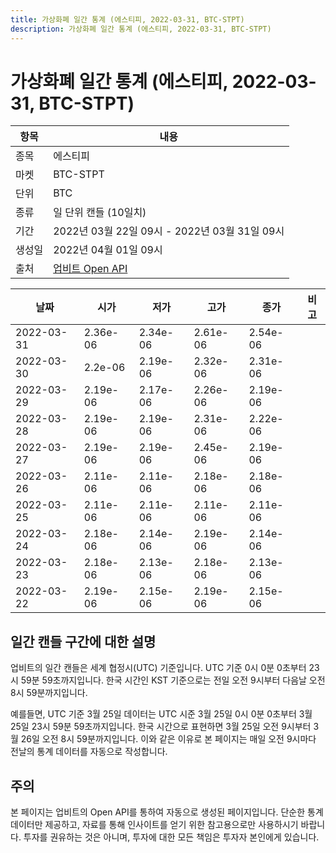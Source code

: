 ```yaml
---
title: 가상화폐 일간 통계 (에스티피, 2022-03-31, BTC-STPT)
description: 가상화폐 일간 통계 (에스티피, 2022-03-31, BTC-STPT)
---
```



가상화폐 일간 통계 (에스티피, 2022-03-31, BTC-STPT)
===

|항목|내용|
|--|--|
|종목|에스티피|
|마켓|BTC-STPT|
|단위|BTC|
|종류|일 단위 캔들 (10일치)|
|기간|2022년 03월 22일 09시 - 2022년 03월 31일 09시|
|생성일|2022년 04월 01일 09시|
|출처|[업비트 Open API](https://docs.upbit.com)|


|날짜|시가|저가|고가|종가|비고|
|--|--|--|--|--|--|
|2022-03-31|2.36e-06|2.34e-06|2.61e-06|2.54e-06|    |
|2022-03-30|2.2e-06|2.19e-06|2.32e-06|2.31e-06|    |
|2022-03-29|2.19e-06|2.17e-06|2.26e-06|2.19e-06|    |
|2022-03-28|2.19e-06|2.19e-06|2.31e-06|2.22e-06|    |
|2022-03-27|2.19e-06|2.19e-06|2.45e-06|2.19e-06|    |
|2022-03-26|2.11e-06|2.11e-06|2.18e-06|2.18e-06|    |
|2022-03-25|2.11e-06|2.11e-06|2.11e-06|2.11e-06|    |
|2022-03-24|2.18e-06|2.14e-06|2.19e-06|2.14e-06|    |
|2022-03-23|2.18e-06|2.13e-06|2.18e-06|2.13e-06|    |
|2022-03-22|2.19e-06|2.15e-06|2.19e-06|2.15e-06|    |


일간 캔들 구간에 대한 설명
---


업비트의 일간 캔들은 세계 협정시(UTC) 기준입니다. 
UTC 기준 0시 0분 0초부터 23시 59분 59초까지입니다. 
한국 시간인 KST 기준으로는 전일 오전 9시부터 다음날 오전 8시 59분까지입니다. 


예를들면, UTC 기준 3월 25일 데이터는 UTC 시준 3월 25일 0시 0분 0초부터 3월 25일 23시 59분 59초까지입니다. 
한국 시간으로 표현하면 3월 25일 오전 9시부터 3월 26일 오전 8시 59분까지입니다. 
이와 같은 이유로 본 페이지는 매일 오전 9시마다 전날의 통계 데이터를 자동으로 작성합니다. 


주의
---


본 페이지는 업비트의 Open API를 통하여 자동으로 생성된 페이지입니다. 
단순한 통계 데이터만 제공하고, 자료를 통해 인사이트를 얻기 위한 참고용으로만 사용하시기 바랍니다. 
투자를 권유하는 것은 아니며, 투자에 대한 모든 책임은 투자자 본인에게 있습니다. 
